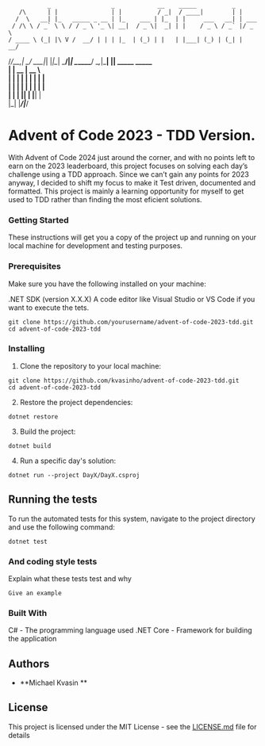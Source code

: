                _                 _            __    _____          _       
       /\      | |               | |          / _|  / ____|        | |      
      /  \   __| |_   _____ _ __ | |_    ___ | |_  | |     ___   __| | ___  
     / /\ \ / _` \ \ / / _ \ '_ \| __|  / _ \|  _| | |    / _ \ / _` |/ _ \ 
    / ____ \ (_| |\ V /  __/ | | | |_  | (_) | |   | |___| (_) | (_| |  __/ 
   /_/____\_\__,_| \_/ \___|_| |_|\__|  \___/|_|    \_____\___/ \__,_|\___| 
       |______| _____  _____                                                    
       |__   __|  __ \|  __ \                                                   
          | |  | |  | | |  | |                                                  
          | |  | |  | | |  | |                                                  
          | |  | |__| | |__| |                                                  
          |_|  |_____/|_____/                                                   
                                                                          
                                                                          
# Advent of Code 2023 - TDD Version.

With Advent of Code 2024 just around the corner, and with no points left to earn on the 2023 leaderboard, this project focuses on solving each day’s challenge using a TDD approach. 
Since we can’t gain any points for 2023 anyway, I decided to shift my focus to make it Test driven, documented and formatted. 
This project is mainly a learning opportunity for myself to get used to TDD rather than finding the most eficient solutions. 

### Getting Started
These instructions will get you a copy of the project up and running on your local machine for development and testing purposes.

### Prerequisites
Make sure you have the following installed on your machine:

.NET SDK (version X.X.X)
A code editor like Visual Studio or VS Code if you want to execute the tets. 

```
git clone https://github.com/yourusername/advent-of-code-2023-tdd.git
cd advent-of-code-2023-tdd
```

### Installing

1. Clone the repository to your local machine:

```
git clone https://github.com/kvasinho/advent-of-code-2023-tdd.git
cd advent-of-code-2023-tdd
```
2. Restore the project dependencies:
 
```
dotnet restore
```

3. Build the project:

```
dotnet build
```
4. Run a specific day's solution:

```
dotnet run --project DayX/DayX.csproj
```


## Running the tests

To run the automated tests for this system, navigate to the project directory and use the following command:


```
dotnet test
```

### And coding style tests

Explain what these tests test and why

```
Give an example
```

### Built With
C# - The programming language used
.NET Core - Framework for building the application


## Authors

* **Michael Kvasin ** 


## License

This project is licensed under the MIT License - see the [LICENSE.md](LICENSE.md) file for details
